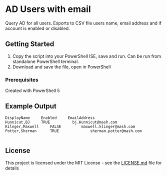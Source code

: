 # AD Users with email
Query AD for all users. Exports to CSV file users name, email address and if account is enabled or disabled.

## Getting Started

1. Copy the script into your PowerShell ISE, save and run. Can be run from standalone PowerShell terminal. 
2. Download and save the file, open in PowerShell

### Prerequisites

Created with PowerShell 5

## Example Output

```
DisplayName	    Enabled	    EmailAddress
Hunnicut,BJ	    TRUE	      bj.Hunnicut@mash.com
Kilnger,Maxwell	    FALSE	      maxwell.klinger@mash.com
Potter,Sherman      TRUE              sherman.potter@mash.com


```


## License

This project is licensed under the MIT License - see the [LICENSE.md](LICENSE.md) file for details


